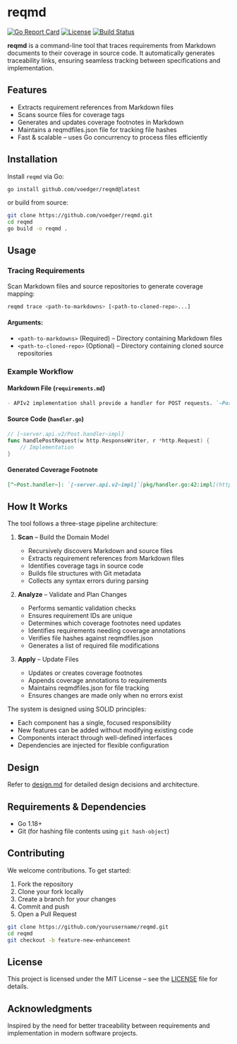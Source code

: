 # reqmd

[![Go Report Card](https://goreportcard.com/badge/github.com/voedger/reqmd)](https://goreportcard.com/report/github.com/voedger/reqmd)
[![License](https://img.shields.io/badge/license-MIT-blue.svg)](LICENSE)
[![Build Status](https://github.com/voedger/reqmd/actions/workflows/build.yml/badge.svg)](https://github.com/voedger/reqmd/actions)

**reqmd** is a command-line tool that traces requirements from Markdown documents to their coverage in source code. It automatically generates traceability links, ensuring seamless tracking between specifications and implementation.

## Features

- Extracts requirement references from Markdown files
- Scans source files for coverage tags
- Generates and updates coverage footnotes in Markdown
- Maintains a reqmdfiles.json file for tracking file hashes
- Fast & scalable – uses Go concurrency to process files efficiently

## Installation

Install `reqmd` via Go:

```sh
go install github.com/voedger/reqmd@latest
```

or build from source:

```sh
git clone https://github.com/voedger/reqmd.git
cd reqmd
go build -o reqmd .
```

## Usage

### Tracing Requirements

Scan Markdown files and source repositories to generate coverage mapping:

```sh
reqmd trace <path-to-markdowns> [<path-to-cloned-repo>...]
```

#### Arguments:

- `<path-to-markdowns>` (Required) – Directory containing Markdown files
- `<path-to-cloned-repo>` (Optional) – Directory containing cloned source repositories

### Example Workflow

#### Markdown File (`requirements.md`)

```markdown
- APIv2 implementation shall provide a handler for POST requests. `~Post.handler~`coverage[^~Post.handler~].
```

#### Source Code (`handler.go`)

```go
// [~server.api.v2/Post.handler~impl]
func handlePostRequest(w http.ResponseWriter, r *http.Request) {
    // Implementation
}
```

#### Generated Coverage Footnote

```markdown
[^~Post.handler~]: `[~server.api.v2~impl]`[pkg/handler.go:42:impl](https://github.com/repo/pkg/handler.go#L42)
```

## How It Works

The tool follows a three-stage pipeline architecture:

1. **Scan** – Build the Domain Model
   - Recursively discovers Markdown and source files
   - Extracts requirement references from Markdown files
   - Identifies coverage tags in source code
   - Builds file structures with Git metadata
   - Collects any syntax errors during parsing

2. **Analyze** – Validate and Plan Changes
   - Performs semantic validation checks
   - Ensures requirement IDs are unique
   - Determines which coverage footnotes need updates
   - Identifies requirements needing coverage annotations
   - Verifies file hashes against reqmdfiles.json
   - Generates a list of required file modifications

3. **Apply** – Update Files
   - Updates or creates coverage footnotes
   - Appends coverage annotations to requirements
   - Maintains reqmdfiles.json for file tracking
   - Ensures changes are made only when no errors exist

The system is designed using SOLID principles:
- Each component has a single, focused responsibility
- New features can be added without modifying existing code
- Components interact through well-defined interfaces
- Dependencies are injected for flexible configuration

## Design

Refer to [design.md](design.md) for detailed design decisions and architecture.

## Requirements & Dependencies

- Go 1.18+
- Git (for hashing file contents using `git hash-object`)

## Contributing

We welcome contributions. To get started:

1. Fork the repository
2. Clone your fork locally
3. Create a branch for your changes
4. Commit and push
5. Open a Pull Request

```sh
git clone https://github.com/yourusername/reqmd.git
cd reqmd
git checkout -b feature-new-enhancement
```

## License

This project is licensed under the MIT License – see the [LICENSE](LICENSE) file for details.

## Acknowledgments

Inspired by the need for better traceability between requirements and implementation in modern software projects.
